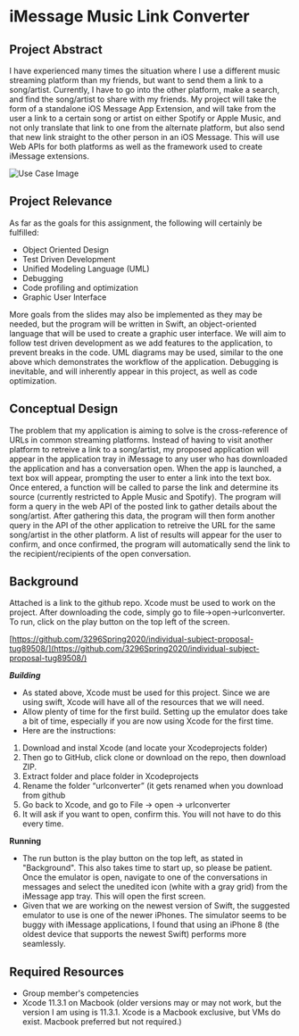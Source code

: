 # iMessage Music Link Converter

## Project Abstract
I have experienced many times the situation where I use a different music streaming platform than my friends, but want to send them a link to a song/artist. Currently, I have to go into the other platform, make a search, and find the song/artist to share with my friends. 
My project will take the form of a standalone iOS Message App Extension, and will take from the user a link to a certain song or artist on either Spotify or Apple Music, and not only translate that link to one from the alternate platform, but also send that new link straight to the other person in an iOS Message. This will use Web APIs for both platforms as well as the framework used to create iMessage extensions. 

![Use Case Image](https://github.com/3296Spring2020/individual-subject-proposal-tug89508/blob/master/StClair_iOS-URL-Converter.png)

## Project Relevance
As far as the goals for this assignment, the following will certainly be fulfilled:

* Object Oriented Design 
* Test Driven Development 
* Unified Modeling Language (UML) 
* Debugging
* Code profiling and optimization
* Graphic User Interface

More goals from the slides may also be implemented as they may be needed, but the program will be written in Swift, an object-oriented language that will be used to create a graphic user interface. We will aim to follow test driven development as we add features to the application, to prevent breaks in the code. UML diagrams may be used, similar to the one above which demonstrates the workflow of the application. Debugging is inevitable, and will inherently appear in this project, as well as code optimization. 

## Conceptual Design
The problem that my application is aiming to solve is the cross-reference of URLs in common streaming platforms. Instead of having to visit another platform to retreive a link to a song/artist, my proposed application will appear in the application tray in iMessage to any user who has downloaded the application and has a conversation open. When the app is launched, a text box will appear, prompting the user to enter a link into the text box. Once entered, a function will be called to parse the link and determine its source (currently restricted to Apple Music and Spotify). The program will form a query in the web API of the posted link to gather details about the song/artist. After gathering this data, the program will then form another query in the API of the other application to retreive the URL for the same song/artist in the other platform. A list of results will appear for the user to confirm, and once confirmed, the program will automatically send the link to the recipient/recipients of the open conversation. 

## Background
Attached is a link to the github repo. Xcode must be used to work on the project. After downloading the code, simply go to file->open->urlconverter. To run, click on the play button on the top left of the screen.

[https://github.com/3296Spring2020/individual-subject-proposal-tug89508/](https://github.com/3296Spring2020/individual-subject-proposal-tug89508/)

***Building***
- As stated above, Xcode must be used for this project. Since we are using swift, Xcode will have all of the resources that we will need.
- Allow plenty of time for the first build. Setting up the emulator does take a bit of time, especially if you are now using Xcode for the first time. 
- Here are the instructions:

1. Download and instal Xcode (and locate your Xcodeprojects folder)
2. Then go to GitHub, click clone or download on the repo, then download ZIP. 
3. Extract folder and place folder in Xcodeprojects
4. Rename the folder “urlconverter” (it gets renamed when you download from github
5. Go back to Xcode, and go to File -> open -> urlconverter
6. It will ask if you want to open, confirm this. You will not have to do this every time.

**Running**
- The run button is the play button on the top left, as stated  in "Background". This also takes time to start up, so please be patient. Once the emulator is open, navigate to one of the conversations in messages and select the unedited icon (white with a gray grid) from the iMessage app tray. This will open the first screen. 
- Given that we are working on the newest version of Swift, the suggested emulator to use is one of the newer iPhones. The simulator seems to be buggy with iMessage applications, I found that using an iPhone 8 (the oldest device that supports the newest Swift) performs more seamlessly. 

## Required Resources
* Group member's competencies
* Xcode 11.3.1 on Macbook (older versions may or may not work, but the version I am using is 11.3.1. Xcode is a Macbook exclusive, but VMs do exist. Macbook preferred but not required.)
